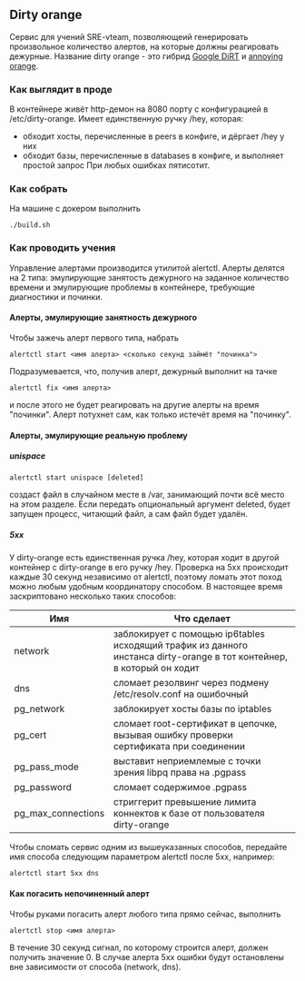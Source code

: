 ## Dirty orange
Сервис для учений SRE-vteam, позволяющеий генерировать произвольное количество алертов, на которые должны реагировать дежурные. Название dirty orange - это гибрид
[Google DiRT](https://queue.acm.org/detail.cfm?id=2371516) и [annoying orange](https://en.wikipedia.org/wiki/Annoying_Orange).

### Как выглядит в проде
В контейнере живёт http-демон на 8080 порту с конфигурацией в /etc/dirty-orange.
Имеет единственную ручку /hey, которая:
- обходит хосты, перечисленные в peers в конфиге, и дёргает /hey у них
- обходит базы, перечисленные в databases в конфиге, и выполняет простой запрос
При любых ошибках пятисотит.

### Как собрать
На машине с докером выполнить
```
./build.sh
```

### Как проводить учения

Управление алертами производится утилитой alertctl. Алерты делятся на 2 типа: эмулирующие занятость дежурного на заданное количество времени и эмулирующие проблемы в контейнере, требующие диагностики и починки.
#### Алерты, эмулирующие занятность дежурного
Чтобы зажечь алерт первого типа, набрать
```
alertctl start <имя алерта> <сколько секунд займёт "починка">
```
Подразумевается, что, получив алерт, дежурный выполнит на тачке
```
alertctl fix <имя алерта>
```
и после этого не будет реагировать на другие алерты на время "починки".
Алерт потухнет сам, как только истечёт время на "починку".

#### Алерты, эмулирующие реальную проблему
##### unispace
```
alertctl start unispace [deleted]
```
создаст файл в случайном месте в /var, занимающий почти всё место на этом разделе.
Если передать опциональный аргумент deleted, будет запущен процесс, читающий файл, а сам файл будет удалён.

##### 5xx
У dirty-orange есть единственная ручка /hey, которая ходит в другой контейнер с dirty-orange в его ручку /hey.
Проверка на 5xx происходит каждые 30 секунд независимо от alertctl, поэтому ломать этот поход можно любым удобным координатору способом.
В настоящее время заскриптовано несколько таких способов:

| Имя | Что сделает |
| - | - |
| network | заблокирует с помощью ip6tables исходящий трафик из данного инстанса dirty-orange в тот контейнер, в который он ходит |
| dns | сломает резолвинг через подмену /etc/resolv.conf на ошибочный |
| pg_network | заблокирует хосты базы по iptables |
| pg_cert | сломает root-сертификат в цепочке, вызывая ошибку проверки сертификата при соединении |
| pg_pass_mode | выставит неприемлемые с точки зрения libpq права на .pgpass |
| pg_password | сломает содержимое .pgpass |
| pg_max_connections | стриггерит превышение лимита коннектов к базе от пользователя dirty-orange |

Чтобы сломать сервис одним из вышеуказанных способов, передайте имя способа следующим параметром alertctl после 5xx, например:
```
alertctl start 5xx dns
```


#### Как погасить непочиненный алерт
Чтобы руками погасить алерт любого типа прямо сейчас, выполнить
```
alertctl stop <имя алерта>
```
В течение 30 секунд сигнал, по которому строится алерт, должен получить значение 0. В случае алерта 5xx ошибки будут остановлены
вне зависимости от способа (network, dns).
